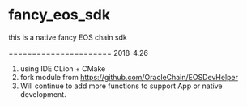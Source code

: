 # fancy_eos_sdk
this is a native fancy EOS chain sdk



======================
2018-4.26
1. using IDE CLion + CMake
2. fork module from https://github.com/OracleChain/EOSDevHelper
3. Will continue to add more functions to support App or native development.






